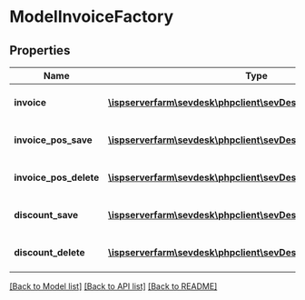 # ModelInvoiceFactory

## Properties
Name | Type | Description | Notes
------------ | ------------- | ------------- | -------------
**invoice** | [**\ispserverfarm\sevdesk\phpclient\sevDeskModel\ModelInvoice**](ModelInvoice.md) | the Model_Invoice to create/update | [optional] 
**invoice_pos_save** | [**\ispserverfarm\sevdesk\phpclient\sevDeskModel\ModelInvoice**](ModelInvoice.md) | the Model_InvoicePos to create/update | [optional] 
**invoice_pos_delete** | [**\ispserverfarm\sevdesk\phpclient\sevDeskModel\ModelInvoice**](ModelInvoice.md) | the Model_InvoicePos to delete | [optional] 
**discount_save** | [**\ispserverfarm\sevdesk\phpclient\sevDeskModel\ModelDiscounts**](ModelDiscounts.md) | the Model_Discounts to create/update | [optional] 
**discount_delete** | [**\ispserverfarm\sevdesk\phpclient\sevDeskModel\ModelDiscounts**](ModelDiscounts.md) | the Model_Discounts to delete | [optional] 

[[Back to Model list]](../README.md#documentation-for-models) [[Back to API list]](../README.md#documentation-for-api-endpoints) [[Back to README]](../README.md)


